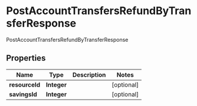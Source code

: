

# PostAccountTransfersRefundByTransferResponse

PostAccountTransfersRefundByTransferResponse

## Properties

| Name | Type | Description | Notes |
|------------ | ------------- | ------------- | -------------|
|**resourceId** | **Integer** |  |  [optional] |
|**savingsId** | **Integer** |  |  [optional] |



